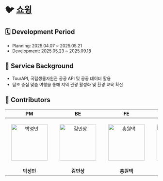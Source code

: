 # 🐦 [쇼윙](https://play.google.com/store/apps/details?id=com.hoyadong.showings&hl=ko)

## 🗓️ Development Period
- Planning: 2025.04.07 ~ 2025.05.21
- Development: 2025.05.23 ~ 2025.09.18


## 📖 Service Background
- TourAPI, 국립생물자원관 공공 API 및 공공 데이터 활용
- 탐조 중심 맞춤 여행을 통해 지역 관광 활성화 및 환경 교육 확산

## 👀 Contributors
<div align="center">
<table>
<thead>
<tr>
<th align="center">PM</th>
<th align="center">BE</th>
<th align="center">FE</th>
<th align="center">Design</th>
</tr>
</thead>
<tbody>
<tr>
<td align="center" style="padding: 20px;">
  <a href="https://github.com/boroboro01" target="_blank" rel="noopener noreferrer nofollow">
    <img src="https://avatars.githubusercontent.com/u/98679575?v=4" alt="박성민" width="120" height="120" style="max-width: 100%;">
  </a>
</td>
<td align="center" style="padding: 20px;">
  <a href="https://github.com/MinSang22Kim" target="_blank" rel="noopener noreferrer nofollow">
    <img src="https://avatars.githubusercontent.com/u/129925473?v=4" alt="김민상" width="120" height="120" style="max-width: 100%;">
  </a>
</td>
<td align="center" style="padding: 20px;">
  <a href="https://github.com/hoyadong1" target="_blank" rel="noopener noreferrer nofollow">
    <img src="https://avatars.githubusercontent.com/u/128725201?v=4" alt="홍원택" width="120" height="120" style="max-width: 100%;">
  </a>
</td>
<td align="center" style="padding: 20px;">
  <a href="https://github.com/1234sia" target="_blank" rel="noopener noreferrer nofollow">
    <img src="https://avatars.githubusercontent.com/u/125750344?v=4" alt="김루시아" width="120" height="120" style="max-width: 100%;">
  </a>
</td>
</tr>
<tr>
<td align="center"><b>박성민</b></td>
<td align="center"><b>김민상</b></td>
<td align="center"><b>홍원택</b></td>
<td align="center"><b>김루시아</b></td>
</tr>
</tbody>
</table>
</div>

